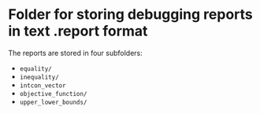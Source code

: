 # Folder for storing debugging reports in text .report format

The reports are stored in four subfolders:
- `equality/`
- `inequality/`
- `intcon_vector`
- `objective_function/`
- `upper_lower_bounds/`
